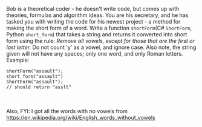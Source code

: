 Bob is a theoretical coder - he doesn't write code, but comes up with theories, formulas and algorithm ideas. You are his secretary, and he has tasked you with writing the code for his newest project - a method for making the short form of a word. Write a function ```shortForm```(C# ```ShortForm```, Python ```short_form```) that takes a string and returns it converted into short form using the rule: <em>Remove all vowels, except for those that are the first or last letter. </em>Do not count 'y' as a vowel, and ignore case. Also note, the string given will not have any spaces; only one word, and only Roman letters. 
<br>
Example:
```
shortForm("assault");
short_form("assault")
ShortForm("assault");
// should return "asslt"
```

<br> <br>
Also, FYI: I got all the words with no vowels from <br>
https://en.wikipedia.org/wiki/English_words_without_vowels